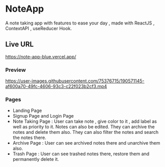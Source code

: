 # NoteApp 

A note taking app with features to ease your day , made with ReactJS , ContextAPI , useReducer Hook.

## Live URL

https://note-app-blue.vercel.app/

### Preview



https://user-images.githubusercontent.com/75376715/190571145-af600a70-49fc-4606-93c3-c22f023b2cf3.mp4



### Pages 

- Landing Page
- Signup Page and Login Page
- Note Taking Page : User can take note , give color to it , add label as well as priority to it. Notes can also be edited. They can archive the notes and delete them also. They can also filter the notes and search the notes there.
- Archive Page : User can see archived notes there and unarchive them also.
- Trash Page : User can see trashed notes there, restore them and permanently delete it.


